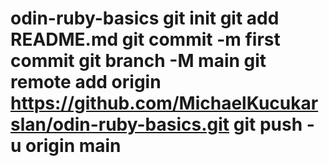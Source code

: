# odin-ruby-basics git init git add README.md git commit -m first commit git branch -M main git remote add origin https://github.com/MichaelKucukarslan/odin-ruby-basics.git git push -u origin main
